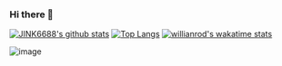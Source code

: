 ### Hi there 👋

[![JINK6688's github stats](https://github-readme-stats.vercel.app/api?username=JINK6688&show_icons=true&theme=buefy&count_private=true)](https://github.com/anuraghazra/github-readme-stats)
[![Top Langs](https://github-readme-stats.vercel.app/api/top-langs/?username=JINK6688&langs_count=15&hide=c,html,makefile,assembly)](https://github.com/anuraghazra/github-readme-stats)
[![willianrod's wakatime stats](https://github-readme-stats.vercel.app/api/wakatime?username=JINK6688)](https://github.com/anuraghazra/github-readme-stats)

![image](https://github.com/saadeghi/saadeghi/blob/master/dino.gif)


<!--
**JINK6688/JINK6688** is a ✨ _special_ ✨ repository because its `README.md` (this file) appears on your GitHub profile.

Here are some ideas to get you started:

- 🔭 I’m currently working on ...
- 🌱 I’m currently learning ...
- 👯 I’m looking to collaborate on ...
- 🤔 I’m looking for help with ...
- 💬 Ask me about ...
- 📫 How to reach me: ...
- 😄 Pronouns: ...
- ⚡ Fun fact: ...
-->
